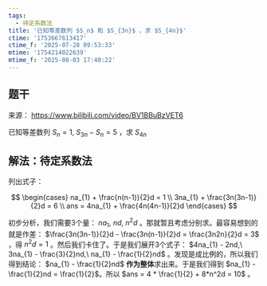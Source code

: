 ```yaml
---
tags:
  - 待定系数法
title: '已知等差数列 $S_n$ 和 $S_{3n}$ ，求 $S_{4n}$'
ctime: '1753667613417'
ctime_f: '2025-07-28 09:53:33'
mtime: '1754214022639'
mtime_f: '2025-08-03 17:40:22'
---
```


## 题干

来源： https://www.bilibili.com/video/BV1BBuBzVET6

已知等差数列 $S_{n} = 1,\ S_{3n} - S_{n} = 5$ ，求 $S_{4n}$

## 解法：待定系数法

列出式子：

$$
\begin{cases}
na_{1} + \frac{n(n-1)}{2}d = 1 \\
3na_{1} + \frac{3n(3n-1)}{2}d = 6 \\
ans = 4na_{1} + \frac{4n(4n-1)}{2}d
\end{cases}
$$

初步分析，我们需要3个量： $na_{1},\ nd,\ n^2d$ 。那就暂且考虑分别求。最容易想到的就是作差： $\frac{3n(3n-1)}{2}d - \frac{3n(n-1)}{2}d = \frac{3n2n}{2}d = 3$ ，得 $n^2d = 1$ 。然后我们卡住了。于是我们展开3个式子： $4na_{1} - 2nd,\ 3na_{1} - \frac{3}{2}nd,\ na_{1} - \frac{1}{2}nd$ 。发现是成比例的，所以我们得到结论： $na_{1} - \frac{1}{2}nd$ **作为整体**求出来。于是我们得到 $na_{1} - \frac{1}{2}nd = \frac{1}{2}$。所以 $ans = 4 * \frac{1}{2} + 8*n^2d = 10$ 。
